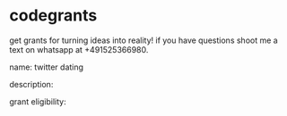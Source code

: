 # codegrants

get grants for turning ideas into reality! if you have questions shoot me a text on whatsapp at +491525366980.

name: twitter dating 

description:

grant eligibility:
